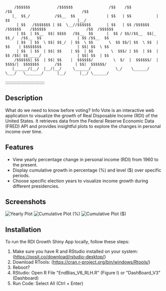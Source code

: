         /$$$$$$            /$$$$$$                /$$    /$$            /$$                               /$$          
       |_  $$_/           /$$__  $$              | $$   | $$           | $$                              |__/          
         | $$   /$$$$$$$ | $$  \__//$$$$$$       | $$   | $$ /$$$$$$  /$$$$$$    /$$$$$$                  /$$  /$$$$$$ 
         | $$  | $$__  $$| $$$$   /$$__  $$      |  $$ / $$//$$__  $$|_  $$_/   /$$__  $$                | $$ /$$__  $$
         | $$  | $$  \ $$| $$_/  | $$  \ $$       \  $$ $$/| $$  \ $$  | $$    | $$$$$$$$                | $$| $$  \ $$
         | $$  | $$  | $$| $$    | $$  | $$        \  $$$/ | $$  | $$  | $$ /$$| $$_____/                | $$| $$  | $$
        /$$$$$$| $$  | $$| $$    |  $$$$$$/         \  $/  |  $$$$$$/  |  $$$$/|  $$$$$$$       /$$      | $$|  $$$$$$/
       |______/|__/  |__/|__/     \______/           \_/    \______/    \___/   \_______/      |__/      |__/ \______/ 
                                                                                                                
:::::::::::::::::::::::::::::::

## Description

What do we need to know before voting? Info Vote is an interactive web application to visualize the growth of Real Disposable Income (RDI) of the United States. It retrieves data from the Federal Reserve Economic Data (FRED) API and provides insightful plots to explore the changes in personal income over time.

## Features

- View yearly percentage change in personal income (RDI) from 1960 to the present.
- Display cumulative growth in percentage (%) and level ($) over specific periods.
- Choose specific election years to visualize income growth during different presidencies.

## Screenshots

![Yearly Plot](yearly_plot.png)
![Cumulative Plot (%)](cumulative_plot.png)
![Cumulative Plot ($)](income_plot.png)

## Installation

To run the RDI Growth Shiny App locally, follow these steps:

1. Make sure you have R and RStudio installed on your system: (https://posit.co/download/rstudio-desktop/)
2. Download RTools: (https://cran.r-project.org/bin/windows/Rtools/)
3. Reboot?
4. RStudio: Open R File "EndBias_V6_RLH.R" (Figure I) or "DashBoard_V3" (Dashboard)
5. Run Code: Select All (Ctrl + Enter) 